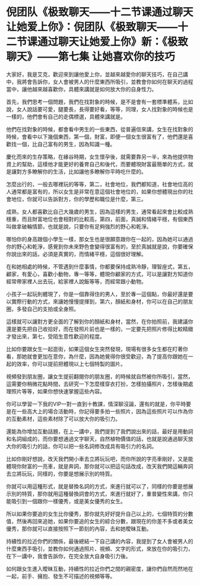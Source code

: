 # 倪团队《极致聊天——十二节课通过聊天让她爱上你》：倪团队《极致聊天——十二节课通过聊天让她爱上你》新：《极致聊天》——第七集 让她喜欢你的技巧

大家好，我是艾克，歡迎來到讓他愛上你，並越來越愛你的聊天技巧，在自己講中，我將會告訴你，女人會被男人的什麼東西所吸引，並教會你如何在聊天的過程當中，讓他越來越喜歡你，具體來講就是如何放大你的自身性力。

首先，我們思考一個問題，我們在找對象的時候，是不是會有一套標準體系，比如說，女人說話要可愛，腿要長，長得要好看，等等，同理，女人找對象的時候也是一樣的，他們會有自己的走偶標選，具體來講就是。

他們在找對象的時候，都會看中男生的一些東西，從普遍信來講，女生在找對象的時候，會看中以下幾個東西，第一個，財富，即便一個女生很富有了，他們還是喜歡找一個，比自己富有的男生，因為知識一種。

慶化而來的生存策略，在緣谷時期，女生懷孕後，就需要靠另一半，來為他提供物資上的幫助，這樣他才能更好的養育自己和後代，而要體現財富最簡單的方式，就是讓對方多瞭解你的生活，比如讓他多瞭解你平時吃什麼的。

怎麼出行的，一般去哪裡玩的等等，第二，社會地位，我們都知道，社會地位高的人通常都是富有的，所以女生是非常在意這個社會地位的，如果你想體現出你的社會地位，你就可以告訴對方，你的學歷和職位是什麼，第三。

成熟，女人都喜歡比自己大幾歲的男生，因為這樣的男生，通常看起來會比較成熟穩重，而且財富地位也會相對的比較高，第四，前面，真誠和情緒平穩，有個東西叫做拿破輪情節，也就是說，只要你有足夠強烈的野心和乾淨。

哪怕你的身高跟個小學生一樣，那女生也是很願意跟你在一起的，因為她可以通過你的野心和乾淨，感覺到你未來野色會變得很富有的，至於真誠就是說，你要確保你說出來的話，必須是真實的，而情緒平穩，這個很好理解。

在和她相處的時候，不管遇到什麼事情，你都要保持成熟冷靜，理智座式，第五，顧家，有愛心，喜歡小動物，專一等等，體現你顧家的方式，可以是讓對方知道你經常帶家裡人出去玩，給家裡人說飯等等，而經常跟小動物。

小孩子一起玩則體現了，你是一個靠得住的男人，至於專一這個點，你最好還是要以實際行動的方式，來讓她慢慢提揮到，第六，顏紙和身材，你可以在自己的朋友圈，多發自己的支拍或全身照。

這樣就可以讓對方更全面的了解到你的顏紙和身材，當然，在你拍照前，我建議你還是要先把自己收拾好，而在發照片前也是一樣的，一定要先把照片修得比較精緻才發出來，第七，受陌生意性歡迎的程度。

比如你要跟女生一起逛街，如果這個女生突然發現，現場有很多女生都在盯著你看，那她就會更加在意你，為什麼，因為她覺得你很受歡迎，為了提高你跟她在一起的效率，你可以提前把體現以上七個特製的圖片。

視頻發到朋友圈，讓女生提前翻閱你的朋友圈，的時候就自然被你所吸引，當然，這需要你稍微花點時間，去研究一下怎麼樣穿衣打扮，怎樣拍攝照片，怎樣後期處理照片等等，如果你想快速掌握這些內容。

你可以學習一下我的VIP一對一直到十教課，情深聊沒論，還有的就是，你平時要是在一些高大上的場合活動時，你記得要多拍一些照片，因為這些照片可以作為你的互動素材，這些素材除了可以放大你的吸引力。

還能為你增加互動話題，在上一講中，我們提到了我們說出來的話，最好是用動詞和名詞組成的，而你要想通過文字聊天，自然植物價值的話，也就是說通過聊天放大你的吸引力的話，你可以把一些名詞修改成具有吸引力的名詞。

比如你剛好想說，改天我們開小車去立將玩玩吧，而你所說的字亮車剛好，又是能體現你財富的一亮車，就是奔詞，那你就可以把這句話改成，改天我們開這輛奔詞去立將玩玩，同樣的，你要是想展示別的特質。

你就可以用這種形式，就是替換名詞的方式，來進行就可以了，同樣的你要是想展示別的特質，那你就用這種替換詞會的方式，來進行就好了，重普變性來講，你只能吸引到一個跟你一樣優秀，或是美女優秀的女生。

所以如果你要追的女生比你優秀，那你就先好好提升自己以上的，七個特質的分數值，然後再回來追她，如果你要追的女生的綜合分數，跟現在的你差不多或者美女優秀，那你就可以直接按照下一節刻的內容，去和她曖昧互動。

持續性的拉近你們的關係，最後總結一下自己講的內容，我提到了女人會被男人的什麼東西手吸引，並教你如何通過照片、視頻、文字的形式，來放在你的吸引力，在下一講中，我會告訴你，在完全放大自身吸引力後。

如何跟女生進入曖昧互動，持續性的拉近你們之間的親密度，讓你們自然而然地在一起，前手、擁抱、發生不可描述的視頻等等。